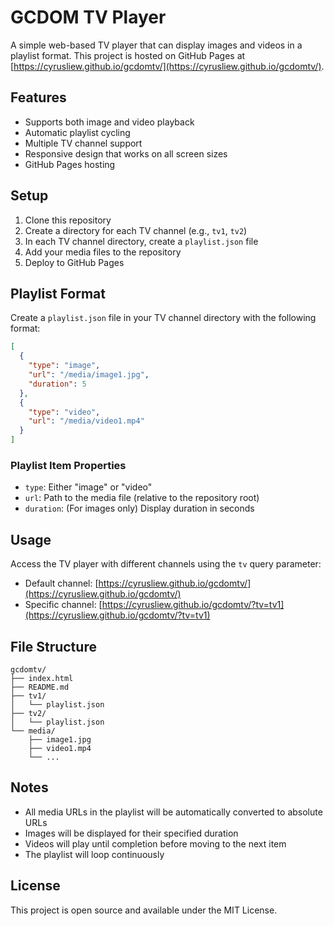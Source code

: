 # GCDOM TV Player

A simple web-based TV player that can display images and videos in a playlist format. This project is hosted on GitHub Pages at [https://cyrusliew.github.io/gcdomtv/](https://cyrusliew.github.io/gcdomtv/).

## Features

- Supports both image and video playback
- Automatic playlist cycling
- Multiple TV channel support
- Responsive design that works on all screen sizes
- GitHub Pages hosting

## Setup

1. Clone this repository
2. Create a directory for each TV channel (e.g., `tv1`, `tv2`)
3. In each TV channel directory, create a `playlist.json` file
4. Add your media files to the repository
5. Deploy to GitHub Pages

## Playlist Format

Create a `playlist.json` file in your TV channel directory with the following format:

```json
[
  {
    "type": "image",
    "url": "/media/image1.jpg",
    "duration": 5
  },
  {
    "type": "video",
    "url": "/media/video1.mp4"
  }
]
```

### Playlist Item Properties

- `type`: Either "image" or "video"
- `url`: Path to the media file (relative to the repository root)
- `duration`: (For images only) Display duration in seconds

## Usage

Access the TV player with different channels using the `tv` query parameter:

- Default channel: [https://cyrusliew.github.io/gcdomtv/](https://cyrusliew.github.io/gcdomtv/)
- Specific channel: [https://cyrusliew.github.io/gcdomtv/?tv=tv1](https://cyrusliew.github.io/gcdomtv/?tv=tv1)

## File Structure

```
gcdomtv/
├── index.html
├── README.md
├── tv1/
│   └── playlist.json
├── tv2/
│   └── playlist.json
└── media/
    ├── image1.jpg
    ├── video1.mp4
    └── ...
```

## Notes

- All media URLs in the playlist will be automatically converted to absolute URLs
- Images will be displayed for their specified duration
- Videos will play until completion before moving to the next item
- The playlist will loop continuously

## License

This project is open source and available under the MIT License.